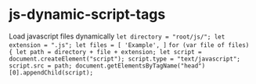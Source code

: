 # js-dynamic-script-tags
Load javascript files dynamically
`
      let directory = "root/js/";
      let extension = ".js";
      let files = [
        'Example',
      ]
`
`
      for (var file of files) {
        let path = directory + file + extension;
        let script = document.createElement("script");
        script.type = "text/javascript";
        script.src = path;
        document.getElementsByTagName("head")[0].appendChild(script);
`

